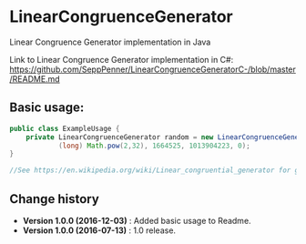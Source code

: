 # LinearCongruenceGenerator
Linear Congruence Generator implementation in Java

Link to Linear Congruence Generator implementation in C#: https://github.com/SeppPenner/LinearCongruenceGeneratorC-/blob/master/README.md

## Basic usage:
```java
public class ExampleUsage {
    private LinearCongruenceGenerator random = new LinearCongruenceGenerator(
            (long) Math.pow(2,32), 1664525, 1013904223, 0);
}

//See https://en.wikipedia.org/wiki/Linear_congruential_generator for good parameters
```

Change history
--------------

* **Version 1.0.0 (2016-12-03)** : Added basic usage to Readme.
* **Version 1.0.0 (2016-07-13)** : 1.0 release.

